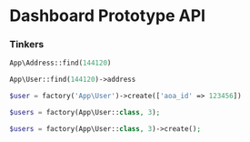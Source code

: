 # Dashboard Prototype API

### Tinkers

```php
App\Address::find(144120)

App\User::find(144120)->address

$user = factory('App\User')->create(['aoa_id' => 123456])

$users = factory(App\User::class, 3);

$users = factory(App\User::class, 3)->create();

```
